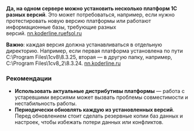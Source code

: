 **Да, на одном сервере можно установить несколько платформ 1С разных версий**. Это может потребоваться, например, если нужно протестировать новую версию платформы или работают информационные базы, требующие разных версий. [nn.koderline.ru](https://nn.koderline.ru/expert/narabotki/article-ustanovka-dvukh-uchetnykh-programm-1s-na-odnom-servere/)[efsol.ru](https://efsol.ru/manuals/many-1c-servers/)

**Важно**: каждая версия должна устанавливаться в отдельную директорию. Например, если первая платформа установлена по пути C:\Program Files\1cv8\8.3.25, вторая — в другую папку, например, C:\Program Files\1cv8_2\8.3.24. [nn.koderline.ru](https://nn.koderline.ru/expert/narabotki/article-ustanovka-dvukh-uchetnykh-programm-1s-na-odnom-servere/)

### Рекомендации

- **Использовать актуальные дистрибутивы платформы** — работа с устаревшими версиями может вызвать проблемы совместимости и нестабильность работы.
- **Периодически обновлять каждую из установленных версий**. Перед обновлением стоит сделать резервные копии баз данных и настроек, чтобы избежать потери данных или конфликтов.